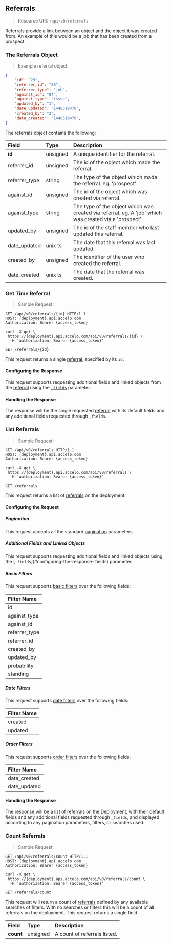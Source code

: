 ## Referrals
> Resource URI:
`/api/v0/referrals`

Referrals provide a link between an object and the object it was created from. An example of this would be a job that has been created from a prospect.

### The Referrals Object
> Example referral object:

```json
{
	"id": "29",
	"referrer_id": "88",
	"referrer_type": "job",
	"against_id": "84",
	"against_type": "issue",
	"updated_by": "1",
	"date_updated": "1448519478",
	"created_by": "2",
	"date_created": "1448519478",
}
```

The referrals object contains the following:

| Field | Type | Description |
|:- |:- |:- |
| **id** | unsigned | A unique identifier for the referral. |
| referrer_id | unsigned | The id of the object which made the referral. |
| referrer_type | string | The type of the object which made the referral. eg. 'prospect'. |
| against_id | unsigned | The id of the object which was created via referral. |
| against_type | string | The type of the object which was created via referral. eg. A 'job' which was created via a 'prospect'. |
| updated_by | unsigned | The id of the staff member who last updated this referral. |
| date_updated | unix ts | The date that this referral was last updated. |
| created_by | unsigned | The identifier of the user who created the referral. |
| date_created | unix ts | The date that the referral was created. |








### Get Time Referral
> Sample Request:

```http
GET /api/v0/referrals/{id} HTTP/1.1
HOST: {deployment}.api.accelo.com
Authorization: Bearer {access_token}
```

```shell
curl -X get \
 https://{deployment}.api.accelo.com/api/v0/referrals/{id} \
  -H 'authorization: Bearer {access_token}'
```

`GET /referrals/{id}`

This request returns a single [referral](#the-referral-object), specified by its `id`.

#### Configuring the Response

This request supports requesting additional fields and linked objects from the [referral](#the-referral-object)
using the [`_fields`](#configuring-the-response-fields) parameter.

#### Handling the Response

The response will be the single requested [referral](#the-referral-object) with its default fields and any
additional fields requested through `_fields`.





### List Referrals
> Sample Request:

```http
GET /api/v0/referrals HTTP/1.1
HOST: {deployment}.api.accelo.com
Authorization: Bearer {access_token}
```

```shell
curl -X get \
 https://{deployment}.api.accelo.com/api/v0/referrals \
  -H 'authorization: Bearer {access_token}'
```

`GET /referrals`


This request returns a list of [referrals](#the-referrals-object) on the deployment.

#### Configuring the Request

##### Pagination

This request accepts all the standard [pagination](#configuring-the-response-pagination) parameters.

##### Additional Fields and Linked Objects

This request supports requesting additional fields and linked objects using the [`_fields`](#configuring-the-response-
fields) parameter.

##### Basic Filters

This request supports [basic filters](#filters-basic-filters) over the following fields:

| Filter Name |
|:-|
| id |
| against_type |
| against_id |
| referrer_type |
| referrer_id |
| created_by |
| updated_by |
| probability |
| standing |

##### Date Filters

This request supports [date filters](#filters-date-filters) over the following fields:

| Filter Name |
| :- |
| created |
| updated |

##### Order Filters

This request supports [order filters](#filters-order-filters) over the following fields:

| Filter Name |
|:-|
| date_created |
| date_updated |

#### Handling the Response

The response will be a list of [referrals](#the-referrals-object) on the Deployment, with their default fields and
any additional fields requested through `_fields`, and displayed according to any pagination parameters, filters, or
searches used.






### Count Referrals
> Sample Request:

```http
GET /api/v0/referrals/count HTTP/1.1
HOST: {deployment}.api.accelo.com
Authorization: Bearer {access_token}
```

```shell
curl -X get \
 https://{deployment}.api.accelo.com/api/v0/referrals/count \
  -H 'authorization: Bearer {access_token}'
```


`GET /referrals/count`

This request will return a count of [referrals](#the-referrals-object) defined by any available searches of filters.
With no searches or filters this will be a count of all referrals on the deployment. This request returns a single field.

| Field | Type | Description |
|:-|:-|:-|
| **count** | unsigned | A count of referrals listed. |